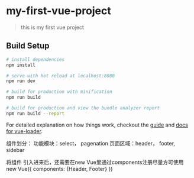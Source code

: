 # my-first-vue-project

> this is my first vue project

## Build Setup

``` bash
# install dependencies
npm install

# serve with hot reload at localhost:8080
npm run dev

# build for production with minification
npm run build

# build for production and view the bundle analyzer report
npm run build --report
```

For detailed explanation on how things work, checkout the [guide](http://vuejs-templates.github.io/webpack/) and [docs for vue-loader](http://vuejs.github.io/vue-loader).


组件划分：
功能模块：select， pagenation
页面区域：header， footer, sidebar

将组件 引入进来后，还需要在new Vue里通过components注册尽量方可使用
new Vue({
	components: {Header, Footer}
})
